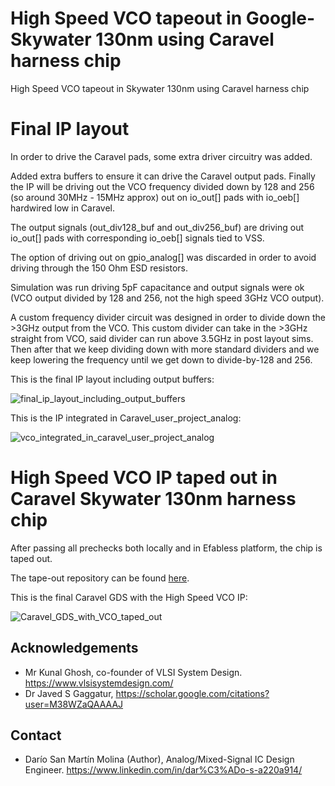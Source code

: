# High Speed VCO tapeout in Google-Skywater 130nm using Caravel harness chip
High Speed VCO tapeout in Skywater 130nm using Caravel harness chip



Final IP layout
====
In order to drive the Caravel pads, some extra driver circuitry was added.

Added extra buffers to ensure it can drive the Caravel output pads. Finally the IP will be driving out the VCO frequency divided down by 128 and 256 (so around 30MHz - 15MHz approx) out on io_out[] pads with io_oeb[] hardwired low in Caravel.

The output signals (out_div128_buf and out_div256_buf) are driving out io_out[] pads with corresponding io_oeb[] signals tied to VSS.

The option of driving out on gpio_analog[] was discarded in order to avoid driving through the 150 Ohm ESD resistors.

Simulation was run driving 5pF capacitance and output signals were ok (VCO output divided by 128 and 256, not the high speed 3GHz VCO output).

A custom frequency divider circuit was designed in order to divide down the >3GHz output from the VCO. This custom divider can take in the >3GHz straight from VCO, said divider can run above 3.5GHz in  post layout sims. Then after that we keep dividing down with more standard dividers and we keep lowering the frequency until we get down to divide-by-128  and 256.

This is the final IP layout including output buffers:

![final_ip_layout_including_output_buffers](https://user-images.githubusercontent.com/95447782/159128884-684d7186-d686-4544-af30-dd4a34b7c9c0.png)


This is the IP integrated in Caravel_user_project_analog:

![vco_integrated_in_caravel_user_project_analog](https://user-images.githubusercontent.com/95447782/159128930-f709074c-b0a0-4136-8134-12f70f5a419a.png)


High Speed VCO IP taped out in Caravel Skywater 130nm harness chip
====
After passing all prechecks both locally and in Efabless platform, the chip is taped out.

The tape-out repository can be found [here](https://github.com/powergainer/caravel_user_project_analog_vco).

This is the final Caravel GDS with the High Speed VCO IP:

![Caravel_GDS_with_VCO_taped_out](https://user-images.githubusercontent.com/95447782/159129021-774e9976-ce00-4699-9d40-47be3756df81.png)


Acknowledgements
------
* Mr Kunal Ghosh, co-founder of VLSI System Design. https://www.vlsisystemdesign.com/
* Dr Javed S Gaggatur, https://scholar.google.com/citations?user=M38WZaQAAAAJ

Contact
-----
* Darío San Martín Molina (Author), Analog/Mixed-Signal IC Design Engineer. https://www.linkedin.com/in/dar%C3%ADo-s-a220a914/ 


